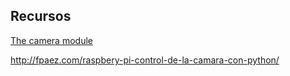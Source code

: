 ## Recursos
[The camera module](https://www.raspberrypi.org/magpi-issues/Essentials_Camera_v1.pdf)


http://fpaez.com/raspbery-pi-control-de-la-camara-con-python/